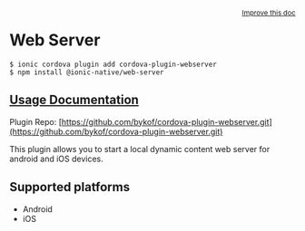 <a style="float:right;font-size:12px;" href="http://github.com/ionic-team/ionic-native/edit/master/src/@ionic-native/plugins/web-server/index.ts#L17">
  Improve this doc
</a>

# Web Server

```
$ ionic cordova plugin add cordova-plugin-webserver
$ npm install @ionic-native/web-server
```

## [Usage Documentation](https://ionicframework.com/docs/native/web-server/)

Plugin Repo: [https://github.com/bykof/cordova-plugin-webserver.git](https://github.com/bykof/cordova-plugin-webserver.git)

This plugin allows you to start a local dynamic content web server for android and iOS devices.

## Supported platforms
- Android
- iOS



